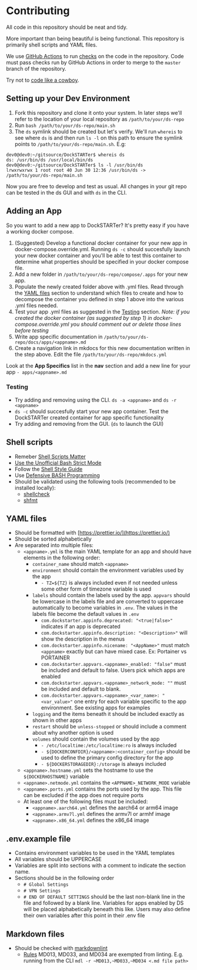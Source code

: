 # Contributing

All code in this repository should be neat and tidy.

More important than being beautiful is being functional. This repository is primarily shell scripts and YAML files.

We use [GitHub Actions](https://github.com/GhostWriters/DockSTARTer/actions) to run [checks](https://github.com/GhostWriters/DockSTARTer/tree/master/.github/workflows) on the code in the repository. Code must pass checks run by GitHub Actions in order to merge to the `master` branch of the repository.

Try not to [code like a cowboy](https://en.wikipedia.org/wiki/Cowboy_coding).

## Setting up your Dev Environment

1. Fork this repository and clone it onto your system. In later steps we'll refer to the location of your local repository as `/path/to/your/ds-repo`
1. Run `bash /path/to/your/ds-repo/main.sh`
1. The `ds` symlink should be created but let's verify. We'll run `whereis` to see where `ds` is and then run `ls -l` on this path to ensure the symlink points to `/path/to/your/ds-repo/main.sh`. E.g:

```
dev0@dev0:~/gitsource/DockSTARTer$ whereis ds
ds: /usr/bin/ds /usr/local/bin/ds
dev0@dev0:~/gitsource/DockSTARTer$ ls -l /usr/bin/ds
lrwxrwxrwx 1 root root 40 Jun 30 12:36 /usr/bin/ds -> /path/to/your/ds-repo/main.sh
```

Now you are free to develop and test as usual. All changes in your git repo can be tested in the ds GUI and with `ds` in the CLI.

## Adding an App

So you want to add a new app to DockSTARTer? It's pretty easy if you have a working docker compose.

1. (Suggested) Develop a functional docker container for your new app in docker-compose.override.yml. Running `ds -c` should succesfully launch your new docker container and you'll be able to test this container to determine what properties should be specified in your docker compose file.
1. Add a new folder in `/path/to/your/ds-repo/compose/.apps` for your new app.
1. Populate the newly created folder above with .yml files. Read through the [YAML files](#YAML-files) section to understand which files to create and how to decompose the container you defined in step 1 above into the various .yml files needed.
1. Test your app .yml files as suggested in the [Testing](#Testing) section. _Note: if you created the docker container (as suggested by step 1) in docker-compose.override.yml you should comment out or delete those lines before testing_
1. Write app specific documentation in `/path/to/your/ds-repo/docs/apps/<appname>.md`
1. Create a navigation link in mkdocs for this new documentation written in the step above. Edit the file `/path/to/your/ds-repo/mkdocs.yml`

Look at the **App Specifics** list in the **nav** section and add a new line for your app `- apps/<appname>.md`

### Testing

- Try adding and removing using the CLI. `ds -a <appname>` and `ds -r <appname>`
- `ds -c` should succesfully start your new app container. Test the DockSTARTer created container for app specific functionality
- Try adding and removing from the GUI. (`ds` to launch the GUI)

## Shell scripts

- Remeber [Shell Scripts Matter](https://dev.to/thiht/shell-scripts-matter)
- [Use the Unofficial Bash Strict Mode](http://redsymbol.net/articles/unofficial-bash-strict-mode/)
- Follow the [Shell Style Guide](https://google.github.io/styleguide/shell.xml)
- Use [Defensive BASH Programming](https://web.archive.org/web/20180917174959/http://www.kfirlavi.com/blog/2012/11/14/defensive-bash-programming/)
- Should be validated using the following tools (recommended to be installed locally):
  - [shellcheck](https://github.com/koalaman/shellcheck)
  - [shfmt](https://github.com/mvdan/sh)

## YAML files

- Should be formatted with [https://prettier.io/](https://prettier.io/)
- Should be sorted alphabetically
- Are separated into multiple files:
  - `<appname>.yml` is the main YAML template for an app and should have elements in the following order:
    - `container_name` should match `<appname>`
    - `environment` should contain the environment variables used by the app
      - `- TZ=${TZ}` is always included even if not needed unless some other form of timezone variable is used
    - `labels` should contain the labels used by the app. `appvars` should be lowercase in the labels file and are converted to uppercase automatically to become variables in `.env`. The values in the labels file become the default values in `.env`
      - `com.dockstarter.appinfo.deprecated: "<true|false>"` indicates if an app is deprecated
      - `com.dockstarter.appinfo.description: "<Description>"` will show the description in the menus
      - `com.dockstarter.appinfo.nicename: "<AppName>"` must match `<appname>` exactly but can have mixed case. Ex: Portainer vs PORTAINER
      - `com.dockstarter.appvars.<appname>_enabled: "false"` must be included and default to false. Users pick which apps are enabled
      - `com.dockstarter.appvars.<appname>_network_mode: ""` must be included and default to blank.
      - `com.dockstarter.appvars.<appname>_<var_name>: "<var_value>"` one entry for each variable specific to the app environment. See existing apps for examples
    - `logging` and the items beneath it should be included exactly as shown in other apps
    - `restart` should be `unless-stopped` or should include a comment about why another option is used
    - `volumes` should contain the volumes used by the app
      - `- /etc/localtime:/etc/localtime:ro` is always included
      - `- ${DOCKERCONFDIR}/<appname>:<container_config>` should be used to define the primary config directory for the app
      - `- ${DOCKERSTORAGEDIR}:/storage` is always included
  - `<appname>.hostname.yml` sets the hostname to use the `${DOCKERHOSTNAME}` variable
  - `<appname>.netmode.yml` contains the `<APPNAME>_NETWORK_MODE` variable
  - `<appname>.ports.yml` contains the ports used by the app. This file can be excluded if the app does not require ports
  - At least one of the following files must be included:
    - `<appname>.aarch64.yml` defines the aarch64 or arm64 image
    - `<appname>.armv7l.yml` defines the armv7l or armhf image
    - `<appname>.x86_64.yml` defines the x86_64 image

## .env.example file

- Contains environment variables to be used in the YAML templates
- All variables should be UPPERCASE
- Variables are split into sections with a comment to indicate the section name.
- Sections should be in the following order
  - `# Global Settings`
  - `# VPN Settings`
  - `# END OF DEFAULT SETTINGS` should be the last non-blank line in the file and followed by a blank line. Variables for apps enabled by DS will be placed alphabetically beneath this like. Users may also define their own variables after this point in their .env file

## Markdown files

- Should be checked with [markdownlint](https://github.com/markdownlint/markdownlint)
  - [Rules](https://github.com/markdownlint/markdownlint/blob/master/docs/RULES.md#rules) MD013, MD033, and MD034 are exempted from linting. E.g. running from the CLI `mdl -r ~MD013,~MD033,~MD034 <.md file path>`
